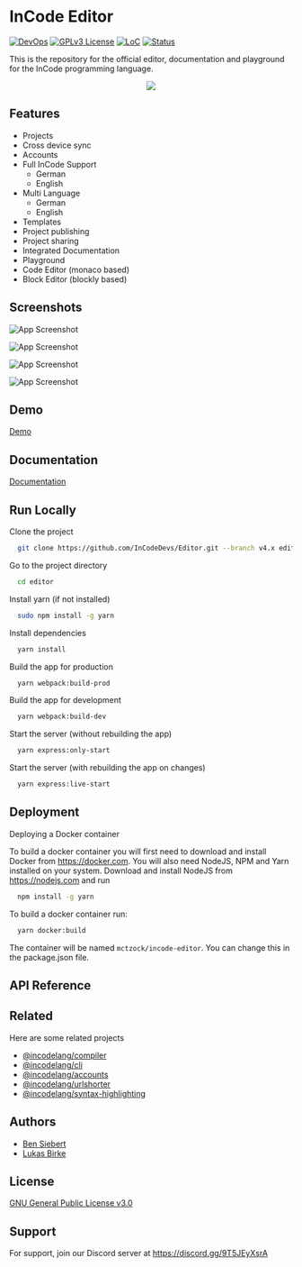 
# InCode Editor

[![DevOps](https://github.com/InCodeDevs/Editor/actions/workflows/main.yml/badge.svg)](https://github.com/InCodeDevs/Editor/actions/workflows/main.yml)
[![GPLv3 License](https://img.shields.io/badge/License-GPL%20v3-yellow.svg)](https://choosealicense.com/licenses/gpl-3.0/)
[![LoC](https://sloc.xyz/github/InCodeDevs/Editor/?category=lines)](https://sloc.xyz/github/InCodeDevs/Editor/?category=code)
[![Status](https://www.repostatus.org/badges/latest/active.svg)](https://www.repostatus.org/badges/latest/active.svg)


This is the repository for the official editor, documentation and playground for the InCode programming language.

<div align='center'>
<img src="https://incodelang.de/assets/incode-400.png">
</div>


## Features

- Projects
- Cross device sync
- Accounts
- Full InCode Support
    - German
    - English
- Multi Language
    - German
    - English
- Templates
- Project publishing
- Project sharing
- Integrated Documentation
- Playground
- Code Editor (monaco based)
- Block Editor (blockly based)

## Screenshots

![App Screenshot](https://upload.craftions.net/file/af1zwHwGWa/Screenshot%202022-02-12%20211356.png)

![App Screenshot](https://upload.craftions.net/file/gIXzIpgJyC/Screenshot%202022-02-12%20211452.png)

![App Screenshot](https://upload.craftions.net/file/uAtA2QJi2B/Screenshot%202022-02-12%20211504.png)

![App Screenshot](https://upload.craftions.net/file/5o8UTMDVLW/Screenshot%202022-02-12%20211513.png)

## Demo

[Demo](https://incodelang.de/)

## Documentation

[Documentation](https://incodelang.de/docs)


## Run Locally

Clone the project

```bash
  git clone https://github.com/InCodeDevs/Editor.git --branch v4.x editor
```

Go to the project directory

```bash
  cd editor
```

Install yarn (if not installed)

```bash
  sudo npm install -g yarn
```

Install dependencies

```bash
  yarn install
```

Build the app for production

```bash
  yarn webpack:build-prod
```

Build the app for development

```bash
  yarn webpack:build-dev
```

Start the server (without rebuilding the app)

```bash
  yarn express:only-start
```

Start the server (with rebuilding the app on changes)

```bash
  yarn express:live-start
```
## Deployment

Deploying a Docker container

To build a docker container you will first need to download and install Docker from https://docker.com.
You will also need NodeJS, NPM and Yarn installed on your system. Download and install NodeJS from https://nodejs.com and run

```bash
  npm install -g yarn
```

To build a docker container run:
```bash
  yarn docker:build
```

The container will be named `mctzock/incode-editor`. You can change this in the package.json file.
## API Reference




## Related

Here are some related projects

- [@incodelang/compiler](https://github.com/InCodeDevs/Compiler)
- [@incodelang/cli](https://github.com/InCodeDevs/CLI)
- [@incodelang/accounts](https://github.com/InCodeDevs/Accounts)
- [@incodelang/urlshorter](https://github.com/InCodeDevs/URLShorter)
- [@incodelang/syntax-highlighting](https://github.com/InCodeDevs/syntax)

## Authors

- [Ben Siebert](https://github.com/MCTzOCK)
- [Lukas Birke](https://github.com/MisterMysticOfficial)

## License

[GNU General Public License v3.0](https://choosealicense.com/licenses/gpl-3.0/)


## Support

For support, join our Discord server at https://discord.gg/9T5JEyXsrA

